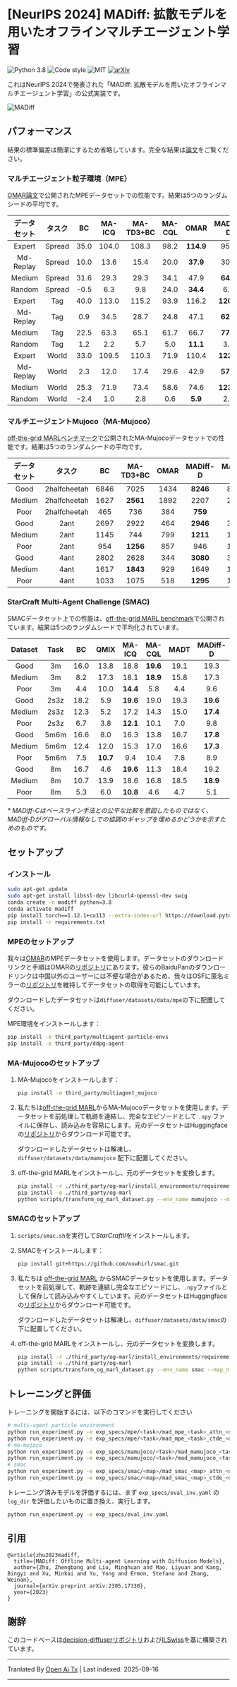 # [NeurIPS 2024] MADiff: 拡散モデルを用いたオフラインマルチエージェント学習

![Python 3.8](https://img.shields.io/badge/Python-3.8-blue)
![Code style](https://img.shields.io/badge/code%20style-black-000000.svg)
![MIT](https://img.shields.io/badge/license-MIT-blue)
[![arXiv](https://img.shields.io/badge/arXiv-Paper-<COLOR>.svg)](https://arxiv.org/abs/2305.17330)

これはNeurIPS 2024で発表された「MADiff: 拡散モデルを用いたオフラインマルチエージェント学習」の公式実装です。

![MADiff](/assets/images/madiff.png)

## パフォーマンス

結果の標準偏差は簡潔にするため省略しています。完全な結果は[論文](https://arxiv.org/abs/2305.17330)をご覧ください。

### マルチエージェント粒子環境（MPE）

[OMAR論文](https://arxiv.org/abs/2111.11188)で公開されたMPEデータセットでの性能です。結果は5つのランダムシードの平均です。

| データセット | タスク | BC | MA-ICQ | MA-TD3+BC | MA-CQL | OMAR | MADiff-D | MADiff-C* |
| :----: | :----: | :----: | :----: | :----: | :----: | :----: | :----: | :----: |
| Expert | Spread | 35.0 | 104.0 | 108.3 | 98.2 | **114.9** | 95.0 | 116.7 |
| Md-Replay | Spread | 10.0 | 13.6 | 15.4 | 20.0 | **37.9** | 30.3 | 42.2 |
| Medium | Spread | 31.6 | 29.3 | 29.3 | 34.1 | 47.9 | **64.9** | 58.2 |
| Random | Spread | -0.5 | 6.3 | 9.8 | 24.0 | **34.4** | 6.9 | 4.3 |
| Expert | Tag | 40.0 | 113.0 | 115.2 | 93.9 | 116.2 | **120.9** | 167.6 |
| Md-Replay | Tag | 0.9 | 34.5 | 28.7 | 24.8 | 47.1 | **62.3** | 95.0 |
| Medium | Tag | 22.5 | 63.3 | 65.1 | 61.7 | 66.7 | **77.2** | 132.9 |
| Random | Tag | 1.2 | 2.2 | 5.7 | 5.0 | **11.1** | 3.2 | 10.7 |
| Expert | World | 33.0 | 109.5 | 110.3 | 71.9 | 110.4 | **122.6** | 174.0 |
| Md-Replay | World | 2.3 | 12.0 | 17.4 | 29.6 | 42.9 | **57.1** | 83.0 |
| Medium | World | 25.3 | 71.9 | 73.4 | 58.6 | 74.6 | **123.5** | 158.2 |
| Random | World | -2.4 | 1.0 | 2.8 | 0.6 | **5.9** | 2.0 | 8.1 |

### マルチエージェントMujoco（MA-Mujoco）

[off-the-grid MARLベンチマーク](https://arxiv.org/abs/2302.00521)で公開されたMA-Mujocoデータセットでの性能です。結果は5つのランダムシードの平均です。

| データセット | タスク | BC | MA-TD3+BC | OMAR | MADiff-D | MADiff-C* |
| :----: | :----: | :----: | :----: | :----: | :----: | :----: |
| Good | 2halfcheetah | 6846 | 7025 | 1434 | **8246** | 8514 |
| Medium | 2halfcheetah | 1627 | **2561** | 1892 | 2207 | 2203 |
| Poor | 2halfcheetah | 465 | 736 | 384 | **759** | 760 |
| Good | 2ant | 2697 | 2922 | 464 | **2946** | 3069 |
| Medium | 2ant | 1145 | 744 | 799 | **1211** | 1243 |
| Poor | 2ant | 954 | **1256** | 857 | 946 | 1038 |
| Good | 4ant | 2802 | 2628 | 344 | **3080** | 3068 |
| Medium | 4ant | 1617 | **1843** | 929 | 1649 | 1871 |
| Poor | 4ant | 1033 | 1075 | 518 | **1295** | 1353 |

### StarCraft Multi-Agent Challenge (SMAC)

SMACデータセット上での性能は、[off-the-grid MARL benchmark](https://arxiv.org/abs/2302.00521)で公開されています。結果は5つのランダムシードで平均化されています。

| Dataset | Task | BC | QMIX | MA-ICQ | MA-CQL | MADT | MADiff-D | MADiff-C* |
| :----: | :----: | :----: | :----: | :----: | :----: | :----: | :----: | :----: |
| Good | 3m | 16.0 | 13.8 | 18.8 | **19.6** | 19.1 | 19.3 | 19.9 |
| Medium | 3m | 8.2 | 17.3 | 18.1 | **18.9** | 15.8 | 17.3 | 18.1 | 
| Poor | 3m | 4.4 | 10.0 | **14.4** | 5.8 | 4.4 | 9.6 | 9.5 | 
| Good | 2s3z | 18.2 | 5.9 | **19.6** | 19.0 | 19.3 | **19.6** | 19.7 | 
| Medium | 2s3z | 12.3 | 5.2 | 17.2 | 14.3 | 15.0 | **17.4** | 17.6 | 
| Poor | 2s3z | 6.7 | 3.8 | **12.1** | 10.1 | 7.0 | 9.8 | 10.4 |
| Good | 5m6m | 16.6 | 8.0 | 16.3 | 13.8 | 16.7 | **17.8** | 18.0 | 
| Medium | 5m6m | 12.4 | 12.0 | 15.3 | 17.0 | 16.6 | **17.3** | 18.0 | 
| Poor | 5m6m | 7.5 | **10.7** | 9.4 | 10.4 | 7.8 | 8.9 | 10.3 |
| Good | 8m | 16.7 | 4.6 | **19.6** | 11.3 | 18.4 | 19.2 | 19.8 | 
| Medium | 8m | 10.7 | 13.9 | 18.6 | 16.8 | 18.5 | **18.9** | 19.4 | 
| Poor | 8m | 5.3 | 6.0 | **10.8** | 4.6 | 4.7 | 5.1 | 5.1 |

*\* MADiff-Cはベースライン手法との公平な比較を意図したものではなく、MADiff-Dがグローバル情報なしでの協調のギャップを埋めるかどうかを示すためのものです。*

## セットアップ

### インストール

```bash
sudo apt-get update
sudo apt-get install libssl-dev libcurl4-openssl-dev swig
conda create -n madiff python=3.8
conda activate madiff
pip install torch==1.12.1+cu113 --extra-index-url https://download.pytorch.org/whl/cu113
pip install -r requirements.txt
```
### MPEのセットアップ

我々は[OMAR](https://github.com/ling-pan/OMAR)のMPEデータセットを使用します。データセットのダウンロードリンクと手順はOMARの[リポジトリ](https://github.com/ling-pan/OMAR)にあります。彼らのBaiduPanのダウンロードリンクは中国以外のユーザーには不便な場合があるため、我々はOSFに匿名ミラーの[リポジトリ](https://osf.io/jxawh/?view_only=dd3264a695af4c03bffde0350b8e8c4a)を維持してデータセットの取得を可能にしています。

ダウンロードしたデータセットは`diffuser/datasets/data/mpe`の下に配置してください。

MPE環境をインストールします：


```bash
pip install -e third_party/multiagent-particle-envs
pip install -e third_party/ddpg-agent
```

### MA-Mujocoのセットアップ

1. MA-Mujocoをインストールします：

    ```bash
    pip install -e third_party/multiagent_mujoco
    ```
2. 私たちは[off-the-grid MARL](https://sites.google.com/view/og-marl)からMA-Mujocoデータセットを使用します。データセットを前処理して軌跡を連結し、完全なエピソードとして `.npy` ファイルに保存し、読み込みを容易にします。元のデータセットはHuggingfaceの[リポジトリ](https://huggingface.co/datasets/Avada11/MADiff-Datasets)からダウンロード可能です。

    ダウンロードしたデータセットは解凍し、`diffuser/datasets/data/mamujoco` 配下に配置してください。

3. off-the-grid MARLをインストールし、元のデータセットを変換します。


    ```bash
    pip install -r ./third_party/og-marl/install_environments/requirements/mamujoco.txt
    pip install -e ./third_party/og-marl
    python scripts/transform_og_marl_dataset.py --env_name mamujoco --map_name <map> --quality <dataset>
    ```

### SMACのセットアップ

1. `scripts/smac.sh`を実行して*StarCraftII*をインストールします。

2. SMACをインストールします：

    ```bash
    pip install git+https://github.com/oxwhirl/smac.git
    ```

3. 私たちは [off-the-grid MARL](https://sites.google.com/view/og-marl) からSMACデータセットを使用します。データセットを前処理して、軌跡を連結し完全なエピソードにし、`.npy`ファイルとして保存して読み込みやすくしています。元のデータセットはHuggingfaceの[リポジトリ](https://huggingface.co/datasets/Avada11/MADiff-Datasets)からダウンロード可能です。

    ダウンロードしたデータセットは解凍し、`diffuser/datasets/data/smac`の下に配置してください。

4. off-the-grid MARLをインストールし、元のデータセットを変換します。

    ```bash
    pip install -r ./third_party/og-marl/install_environments/requirements/smacv1.txt
    pip install -e ./third_party/og-marl
    python scripts/transform_og_marl_dataset.py --env_name smac --map_name <map> --quality <dataset>
    ```

## トレーニングと評価
トレーニングを開始するには、以下のコマンドを実行してください

```bash
# multi-agent particle environment
python run_experiment.py -e exp_specs/mpe/<task>/mad_mpe_<task>_attn_<dataset>.yaml  # CTCE
python run_experiment.py -e exp_specs/mpe/<task>/mad_mpe_<task>_ctde_<dataset>.yaml  # CTDE
# ma-mujoco
python run_experiment.py -e exp_specs/mamujoco/<task>/mad_mamujoco_<task>_attn_<dataset>_history.yaml  # CTCE
python run_experiment.py -e exp_specs/mamujoco/<task>/mad_mamujoco_<task>_ctde_<dataset>_history.yaml  # CTDE
# smac
python run_experiment.py -e exp_specs/smac/<map>/mad_smac_<map>_attn_<dataset>_history.yaml  # CTCE
python run_experiment.py -e exp_specs/smac/<map>/mad_smac_<map>_ctde_<dataset>_history.yaml  # CTDE
```

トレーニング済みモデルを評価するには、まず `exp_specs/eval_inv.yaml` の `log_dir` を評価したいものに置き換え、実行します。
```bash
python run_experiment.py -e exp_specs/eval_inv.yaml
```

## 引用

```
@article{zhu2023madiff,
  title={MADiff: Offline Multi-agent Learning with Diffusion Models},
  author={Zhu, Zhengbang and Liu, Minghuan and Mao, Liyuan and Kang, Bingyi and Xu, Minkai and Yu, Yong and Ermon, Stefano and Zhang, Weinan},
  journal={arXiv preprint arXiv:2305.17330},
  year={2023}
}
```

## 謝辞

このコードベースは[decision-diffuserリポジトリ](https://github.com/anuragajay/decision-diffuser)および[ILSwiss](https://github.com/Ericonaldo/ILSwiss)を基に構築されています。


---

Tranlated By [Open Ai Tx](https://github.com/OpenAiTx/OpenAiTx) | Last indexed: 2025-09-16

---